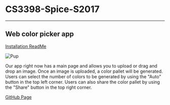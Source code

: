 # CS3398-Spice-S2017
----
## Web color picker app

[Installation ReadMe](https://github.com/CS3398-Spice-Girls/CS3398-Spice-S2017/blob/develop/web-app/README.md)

![Pup](https://cloud.githubusercontent.com/assets/25303847/25367708/0bfb2ac0-293d-11e7-9914-88f10dc6959e.jpeg)

Our app right now has a main page and allows you to upload or drag and drop an image. Once an image is uploaded, a color pallet will be generated. Users can select the number of colors to be generated by using the "Auto" button in the top left corner. Users can also share the color pallet by using the "Share" button in the top right corner.

[GitHub Page](https://cs3398-spice-girls.github.io/CS3398-Spice-S2017/)
